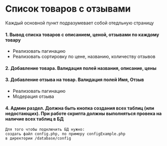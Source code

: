 # Список товаров с отзывами

Каждый основной пункт подразумевает собой отедльную страницу

#### 1. Вывод списка товаров с описанием, ценой, отзывами по каждому товару 
   * Реализовать пагинацию
   * Реализовать сортировку по цене, названию, количеству отзывов

#### 2. Добавление товара. Валидация полей названия, описание, цены

#### 3. Добавление отзыва на товар. Валидация полей Имя, Отзыв
*    Реализовать пагинацию
*    Модерация отзыва

#### 4. Админ раздел. Должна быть кнопка создания всех таблиц (или недостающих). При работе скрипта должны выполняться провека на наличие всех таблиц в БД

    Для того чтобы подключить БД нужно:
    создать файл config.php, по примеру configExample.php
    в директории /database/config